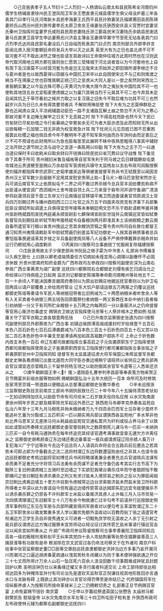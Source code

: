 <!-- { "loadSidebar": true } -->
　　○己丑旌表孝子五人节妇十二人烈妇一人杨谪仙云南太和县民陈希全河南钧州儒学生杨辅直隶徐州民王澄凤阳卫军余王懋直隶元城县儒学生俱父母没庐墓三年各表其门曰孝行马氏河南新乡县民李海妻王氏西平县民孙敩妻吴氏福建莆田县民陈瑛妻矫氏山西汾州民刘景传妻李氏太原卫舍余王缘妻张氏狭西安庆县义官贾时宜妻坚氏秦州卫指挥何玺妻罗氏咸阳县民周忠妻陆氏浙江鄞县民宋汉妻陆氏余姚县民谢选妻马氏直隶卫县学生申达妻蔡氏兴济县主簿金玉妻俱早寡守节至死无玷各表其门曰贞烈李氏达同县民郭名妻没后八日自缢而死表其门曰贞烈  南京刑部员外郎李祚言臣闻北虏入居河套朝廷命将发兵大举以灭之此真  英至大有为之日也盖北虏不可不驱河套不可不取此决然之理也臣请言其故诗曰王命南仲往城方此周时然也在汉则武帝代取河南地立朔方郡在唐则张仁愿筑三受降城于河北说者皆以为今河套地也上自有周下及汉唐莫不以经营河套为务是岂无见哉宋太宗始弃之即田锡所谓李继迁不合与夏州者是也以故西夏得以窃据与中国抗卫宋卒以此自困使宋北不与辽和则南渡之祸当不在靖康之世也窃惟我朝正统己巳之变虏从大同入是以一尝之矣然则宋西北二害我朝实兼之以今监古殊可寒心天黄河为华夷大限今弃之夷狄失中国险其不可一也使称其地饶五谷尤宜稻麦使虏据之以为巢穴其祸当烈于元昊其不可二也今弃其未定且闻其饥乏于草尽春初之候并力取之以复汉唐之旧失今不取后难为功其不可三也然嗣岁兴兵为日已久未有得其要领者兵  不解财用殚屈使  陛下大有为之志莫伸群臣之罪也近闻虏众深入平凉阙辅震动臣恐一路不支诸路瓦解土崩之势岂不大可为之寒心耶故河套不复边陲无解甲之日天下无息肩之时  陛下不得高枕而卧也然今天下民已穷矣财已尽矣劝借之令行矣募纳之举累矣余无可为者大臣亦虑及此而知财无所从出议欲每粮一石加银二钱无非欲为权宜救急计耳  陛下忧闵元元见百姓已困不忍重困报罢此社稷之福也倘丑虏今年不散明年不退不知军索何由而办军饷何由而足善后之计不可不预请也此财用所以为急也臣每思至此展转不昧中夜熟思粗得八事其中辅财之法开财之源节财之流与战守之宜逐一条陈用以仰副  陛下大有为之志于万一曰通治道曰保时丰曰收耗米曰取余财曰开钱铸曰除民扰曰省冗费曰议守战惟  陛下垂览命下其奏于所司  贵州贼妇米鲁及福祐等自官军失利于阿马坡之后日肆猖獗劫屯堡攻城池云贵道梗至是拥众万余劫官军营虏统兵镇守太监杨友以去右布政司闾鋋按察使刘福并都指挥李宗武郭仁史韬李雄吴达等俱被害提督军务尚书王轼既至以闻因言贵州汉土官军数少且疲敝不足用其宣慰安贵荣止助＜马犬＞粮马匹宣慰宋然亦无兵可调云南官军又止依原拟屯千二界之间不敢过界杀贼今总兵官丰润伯曹凯称病不出臣谨从便宜调广西泗城州土舍岑接自领土兵二万来营于砦布河并调守备湖广清浪参将赵晟领兵营于盘江东岸又行云南镇巡官移镇平夷卫而选委谋勇官领原调汉土官兵四万刻期过界与播州酉阳西江口三吐官之兵万五千四面夹攻庶克有济事下兵部集廷臣议谓轼所拟调遣土兵俱得宜但岑接等未奉朝廷明文恐不乐于趋赴请敕岑接并播州宣尉杨斌酉阳宣抚冉庭甫永顺宣尉彭七麒保靖宣尉彭世珑并云南镇巡官皆如轼奏各督官兵刻期往赴听轼节制岑接杨斌令自备粮饷两月即准其本土该纳税粮之数云南自备所遣官军行粮以省贵州挽运之苦其余粮饷赏犒之需令贵州所司自处致仕都督王通习知贵州夷情请敕赴军中助轼赞画仍别差监军纪功御史一人按其首祸偾事者总兵曹恺临事畏避请革其岁禄之半兵备副使周凤等八人设备不严俱停俸戴罪杀贼命并如议行仍敕轼用心调度剿杀
　　○丙寅四川按察司佥事曲锐丁忧服阙复除福建按察司
　　○戊辰录用故太子少保吏部尚书倪岳之继子霦为中书舍人  礼部尚书傅瀚复以久疾乞致仕  上曰朕以卿老成端慎委任方切病如未痊宜用心调理以副眷怀不必固求休致  升贵州思南府知府金爵为广西布政司左参政四川按察司副使俞深为云南右参政广西佥事黄肃为湖广副使  巡抚四川都察院右佥都御史刘缨有疾乞归调治允之命给驿以行待病痊之日起用  监丞刘记都御史陈璚等奉命勘河南睢州等处地五千二百一十余顷人不能决因奏言据周府奏则以为原出钦赐庄地据巡抚官奏则以为护卫屯田两具以请户部覆奏上命给周府管业  辽东大饥户部请运银五万两赈之仍覆议巡抚都御史陈瑶等奏请令军民人等纳银冠带者比旧例减为二十两愿纳粮米者听舍余人等有入关买卖者令纳银三两五钱告回原籍祭扫者纳银一两又客商在本处中纳引盐者每引劝纳银一分又于有司所贮籴粮银十五万两之内每两扣一分以备赈济从之仍命提督等官用心赈济勿事虚文  赐锦衣卫故达官指挥使马忠等七人祭并棺木之费如例  给居庸关守了官军衣鞋之直各银壹两伍钱
　　○己巳升南京监察御史张遇为四川按察司副使刑部员外郎蔡炼为广西佥事  初镇远侯顾溥高祖成援封时岁给禄壹千五百石本色八百石折色七百石后溥袭爵减为八百本色三百五十石折色四百五十石又赏以功加二百石本色折色中半兼支至是溥请再加如其高祖数户部执不可  上命止于折色数内改支本色一百石  命辽东都司故都指挥佥事高启之子元佐袭原职东宁卫指挥使狭西都司故都指挥使周全之子鉴袭原职西安左卫指挥使行都司署都指挥佥事张铭之子昇袭原职甘州中卫指挥同知  提督军务太监苗逵征虏大将军保国公朱晖监督军务都御史史琳各奏虏贼已出套北遁而大同守臣亦奏边境稍宁请班师以省供应之费兵部再会官议谓宜选京营精兵三千留参将杨玉领之以助防御其余官军令逵等三人悉率还京从之
　　○庚午朝鲜国王李＜忄隆＞遣陪臣礼曹参判李昌臣等奉表笺方物来贺正旦节赐宴并彩缎衣服等物如例  赐朝鲜国弘治十五年大统历一百本  命所司及时修筑张家湾至京城一带道路以便粮运从总督漕运都御史张敷华奏也
　　○辛未巡按浙江监察御史陈铨言前南京工部尚书胡拱辰致仕已二十年今年八十五操持清苦老状如一乞如诏例持加优礼以励臣节命有司月给米二石岁拨夫役四名应用  以水灾免南直隶徐州明年岁贡之额及粮草除充军起运外悉已之  狭西苑马寺卿李克恭奏各监苑自弘治六年至十三年九月马倒死并驹未徵纳者万九千四百余匹而军士见存者少度终不能追补乞量为分豁或三五匹积买一匹以期实用兵部议谓狭西各监苑地广多水草非他处比养马恩军又无差掺马何从耗益由监苑官交通私鬻共为奸利或役占养马余丁以致如此请暂如所奏移文巡抚都御史委官督验耗欠之数原倒死儿课马令一匹买一末纳驹三匹买一自今有耗马逋驹贵在每年终追完其经该官遇考满事故宜查无逋欠方许离任从之  监察御史胡希颜查辽东边储还奏边备事宜一振兵威谓虏寇辽阳杀掳人畜万计复犯海义广宁宁远等处今去边不远且将人入请调兵命将会合五路兵前后邀击之若其势未可即占郎为守备截击之法二选将材谓辽东边将数遭寇败由任之非其人也请令各边巡抚都御史考核边副将官如博览兵书闲将略谋勇兼全者奏充总兵官谙晓兵法谋有余而勇不足者充分守将领习兵法勇有余而谋不足者充守备仍各考其实行志节高下为黜陟三复旧例谓虏贼三五骑时至边墙之下实欲犯我墩台袭杀戍卒而守者狼顾恒不敢即捕问之皆曰朝廷有诱杀袭杀之刑又有求讨盐未入境贸易之制杀之反以为罪臣闻祖宗旧制比虏离边墙五十里方许驻劄令虏贼常近边台求索赈济盐未然盐米皆卫所科歛所得者士卒深以此为害请自今但有逼近边墙传箭答话达贼即系犯边宜令就便擒杀不以诱杀袭杀罪之仍禁各不许科歛军士米盐以备赈济其虏人止许每三月入马市贸易一次四慎清理谓辽东旧额军士十八万有余今物故逋亡过半勾考不前请并行巡按御史照清军事例将辽东见在军册与兵部所藏宣得间军册查对以便勾考五革滥牧谓辽东二十五卫军职舍余以徵发繁重多求入学以冀优免额外滥收动以百教而贴丁倍之请遣官考校诸边方卫学生员自非俊秀通文义可进者一切黜免庶学校无滥收之人余丁无引射之毙兵部议谓虏近边方悔过服罪未宜劳师动众轻议征讨其传箭乞盐米事请行镇巡官会议以闻余宜如所奏从之  升湖广布政司参议陈睿按察司佥事李善襄阳卫指挥同知吕高各一级初叛贼何淮称刬平王纠率其党四十余人攻劫荆襄等处势任猖獗睿善高三人擒获淮等有功故有是命  敕湔除在京文武官过各仍命法司移文于在外诸司  南京户科给事中张官监察御史董□□辰等交章劾巡抚直隶都御史洪钟当边方多事乃妄开潮河川而潮河之口逼近胡虏春夏疏通以洩其势秋冬闭藏以为防于事本便钟强欲通之开仅三十七丈而所用计万余人山石一坠压死六百余人渰没田数千顷事既难成钟犹且封题回护以欺  圣明且钟历仕以来夤缘迁擢又多贪行属者科道交论  上命工部侍郎张达相视达回多为钟掩饰宜并付有司论治先是遣钦天监秋官正倪谦往视其地形胜回亦言通水口与龙脉有碍  上既欲止其功钟亦以言官论得罚俸至是命姑已之  代府镇国将军仕垭纵厮养虐人为按察司所按命革禄米三之二仍赐敕切责之  礼部奏正旦节例赐百官宴  上命免宴赐节钱钞  南京雷
　　○壬申以岁暮祫祭遣英国公张懋告  太庙驸马都尉樊凯告  懿祖皇帝  以水灾免南京水军左等三十四卫所屯田子粒有差  升狭西布政司左布政使林元辅为都察右副都御史巡抚四川
